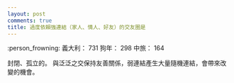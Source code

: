 ```yaml
---
layout: post
comments: true
title: 過度依賴強連結（家人、情人、好友）的交友圈是
---
```


:person_frowning: 義大利： 731 狗年： 298 中旅： 164


封閉、孤立的。
與泛泛之交保持友善關係，弱連結產生大量隨機連結，會帶來改變的機會。
